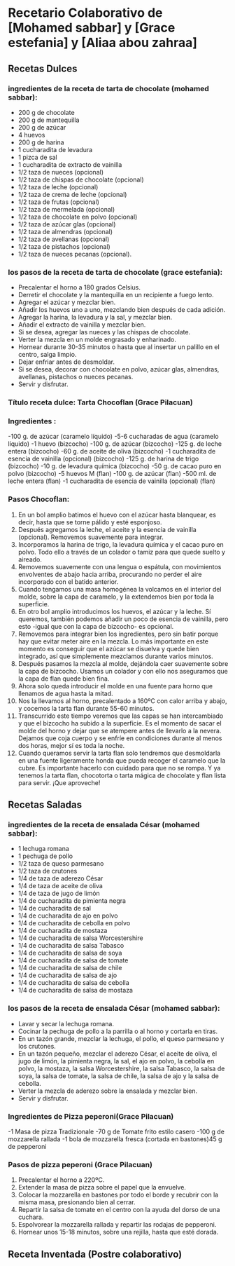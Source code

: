 # Recetario Colaborativo de [Mohamed sabbar] y [Grace estefania] y [Aliaa abou zahraa]

## Recetas Dulces
### ingredientes de la receta de tarta de chocolate (mohamed sabbar):
- 200 g de chocolate
- 200 g de mantequilla
- 200 g de azúcar
- 4 huevos
- 200 g de harina
- 1 cucharadita de levadura
- 1 pizca de sal
- 1 cucharadita de extracto de vainilla
- 1/2 taza de nueces (opcional)
- 1/2 taza de chispas de chocolate (opcional)
- 1/2 taza de leche (opcional)
- 1/2 taza de crema de leche (opcional)
- 1/2 taza de frutas (opcional)
- 1/2 taza de mermelada (opcional)
- 1/2 taza de chocolate en polvo (opcional)
- 1/2 taza de azúcar glas (opcional)
- 1/2 taza de almendras (opcional)
- 1/2 taza de avellanas (opcional)
- 1/2 taza de pistachos (opcional)
- 1/2 taza de nueces pecanas (opcional).
### los pasos de la receta de tarta de chocolate (grace estefania):
- Precalentar el horno a 180 grados Celsius.
- Derretir el chocolate y la mantequilla en un recipiente a fuego lento.
- Agregar el azúcar y mezclar bien.
- Añadir los huevos uno a uno, mezclando bien después de cada adición.
- Agregar la harina, la levadura y la sal, y mezclar bien.
- Añadir el extracto de vainilla y mezclar bien.
- Si se desea, agregar las nueces y las chispas de chocolate.
- Verter la mezcla en un molde engrasado y enharinado.
- Hornear durante 30-35 minutos o hasta que al insertar un palillo en el centro, salga limpio.
- Dejar enfriar antes de desmoldar.
- Si se desea, decorar con chocolate en polvo, azúcar glas, almendras, avellanas, pistachos o nueces pecanas.
- Servir y disfrutar.

### Título receta dulce: Tarta Chocoflan (Grace Pilacuan)
### Ingredientes :

-100 g. de azúcar (caramelo líquido)
-5-6 cucharadas de agua (caramelo líquido)
-1 huevo (bizcocho)
-100 g. de azúcar (bizcocho)
-125 g. de leche entera (bizcocho)
-60 g. de aceite de oliva (bizcocho)
-1 cucharadita de esencia de vainilla (opcional) (bizcocho)
-125 g. de harina de trigo (bizcocho)
-10 g. de levadura química (bizcocho)
-50 g. de cacao puro en polvo (bizcocho)
-5 huevos M (flan)
-100 g. de azúcar (flan)
-500 ml. de leche entera (flan)
-1 cucharadita de esencia de vainilla (opcional) (flan)

### Pasos Chocoflan: 
1. En un bol amplio batimos el huevo con el azúcar hasta blanquear, es decir, hasta que se torne pálido y esté esponjoso.
2. Después agregamos la leche, el aceite y la esencia de vainilla (opcional). Removemos suavemente para integrar.
3. Incorporamos la harina de trigo, la levadura química y el cacao puro en polvo. Todo ello a través de un colador o tamiz para que quede suelto y aireado.
4. Removemos suavemente con una lengua o espátula, con movimientos envolventes de abajo hacia arriba, procurando no perder el aire incorporado con el batido anterior.
5. Cuando tengamos una masa homogénea la volcamos en el interior del molde, sobre la capa de caramelo, y la extendemos bien por toda la superficie.
6. En otro bol amplio introducimos los huevos, el azúcar y la leche. Sí queremos, también podemos añadir un poco de esencia de vainilla, pero esto -igual que con la capa de bizcocho- es opcional.
7. Removemos para integrar bien los ingredientes, pero sin batir porque hay que evitar meter aire en la mezcla. Lo más importante en este momento es conseguir que el azúcar se disuelva y quede bien integrado, así que simplemente mezclamos durante varios minutos.
8. Después pasamos la mezcla al molde, dejándola caer suavemente sobre la capa de bizcocho. Usamos un colador y con ello nos aseguramos que la capa de flan quede bien fina.
9. Ahora solo queda introducir el molde en una fuente para horno que llenamos de agua hasta la mitad.
10. Nos la llevamos al horno, precalentado a 160ºC con calor arriba y abajo, y cocemos la tarta flan durante 55-60 minutos.
11. Transcurrido este tiempo veremos que las capas se han intercambiado y que el bizcocho ha subido a la superficie. Es el momento de sacar el molde del horno y dejar que se atempere antes de llevarlo a la nevera. Dejamos que coja cuerpo y se enfríe en condiciones durante al menos dos horas, mejor sí es toda la noche.
12. Cuando queramos servir la tarta flan solo tendremos que desmoldarla en una fuente ligeramente honda que pueda recoger el caramelo que la cubre. Es importante hacerlo con cuidado para que no se rompa.
Y ya tenemos la tarta flan, chocotorta o tarta mágica de chocolate y flan lista para servir. ¡Que aproveche!

## Recetas Saladas
### ingredientes de la receta de ensalada César (mohamed sabbar):
- 1 lechuga romana
- 1 pechuga de pollo
- 1/2 taza de queso parmesano
- 1/2 taza de crutones
- 1/4 de taza de aderezo César
- 1/4 de taza de aceite de oliva
- 1/4 de taza de jugo de limón
- 1/4 de cucharadita de pimienta negra
- 1/4 de cucharadita de sal
- 1/4 de cucharadita de ajo en polvo
- 1/4 de cucharadita de cebolla en polvo
- 1/4 de cucharadita de mostaza
- 1/4 de cucharadita de salsa Worcestershire
- 1/4 de cucharadita de salsa Tabasco
- 1/4 de cucharadita de salsa de soya
- 1/4 de cucharadita de salsa de tomate
- 1/4 de cucharadita de salsa de chile
- 1/4 de cucharadita de salsa de ajo
- 1/4 de cucharadita de salsa de cebolla
- 1/4 de cucharadita de salsa de mostaza
### los pasos de la receta de ensalada César (mohamed sabbar):
- Lavar y secar la lechuga romana.
- Cocinar la pechuga de pollo a la parrilla o al horno y cortarla en tiras.
- En un tazón grande, mezclar la lechuga, el pollo, el queso parmesano y los crutones.
- En un tazón pequeño, mezclar el aderezo César, el aceite de oliva, el jugo de limón, la pimienta negra, la sal, el ajo en polvo, la cebolla en polvo, la mostaza, la salsa Worcestershire, la salsa Tabasco, la salsa de soya, la salsa de tomate, la salsa de chile, la salsa de ajo y la salsa de cebolla.
- Verter la mezcla de aderezo sobre la ensalada y mezclar bien.
- Servir y disfrutar.

### Ingredientes de Pizza peperoni(Grace Pilacuan)
-1 Masa de pizza Tradizionale 
-70 g de Tomate frito estilo casero 
-100 g de mozzarella rallada
-1 bola de mozzarella fresca (cortada en bastones)45 g de pepperoni

### Pasos de pizza peperoni (Grace Pilacuan)
1. Precalentar el horno a 220ºC.
2. Extender la masa de pizza sobre el papel que la envuelve.
3. Colocar la mozzarella en bastones por todo el borde y recubrir con la misma masa, presionando bien al cerrar.
4. Repartir la salsa de tomate en el centro con la ayuda del dorso de una cuchara.
5. Espolvorear la mozzarella rallada y repartir las rodajas de pepperoni.
6. Hornear unos 15-18 minutos, sobre una rejilla, hasta que esté dorada.

## Receta Inventada (Postre colaborativo)
